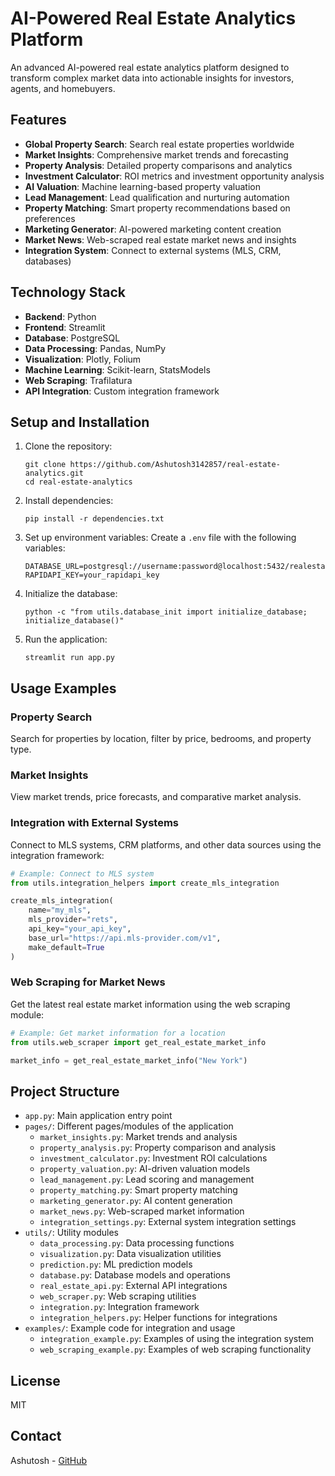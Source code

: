 # AI-Powered Real Estate Analytics Platform

An advanced AI-powered real estate analytics platform designed to transform complex market data into actionable insights for investors, agents, and homebuyers.

## Features

- **Global Property Search**: Search real estate properties worldwide
- **Market Insights**: Comprehensive market trends and forecasting
- **Property Analysis**: Detailed property comparisons and analytics
- **Investment Calculator**: ROI metrics and investment opportunity analysis
- **AI Valuation**: Machine learning-based property valuation
- **Lead Management**: Lead qualification and nurturing automation
- **Property Matching**: Smart property recommendations based on preferences
- **Marketing Generator**: AI-powered marketing content creation
- **Market News**: Web-scraped real estate market news and insights
- **Integration System**: Connect to external systems (MLS, CRM, databases)

## Technology Stack

- **Backend**: Python
- **Frontend**: Streamlit
- **Database**: PostgreSQL
- **Data Processing**: Pandas, NumPy
- **Visualization**: Plotly, Folium
- **Machine Learning**: Scikit-learn, StatsModels
- **Web Scraping**: Trafilatura
- **API Integration**: Custom integration framework

## Setup and Installation

1. Clone the repository:
   ```
   git clone https://github.com/Ashutosh3142857/real-estate-analytics.git
   cd real-estate-analytics
   ```

2. Install dependencies:
   ```
   pip install -r dependencies.txt
   ```

3. Set up environment variables:
   Create a `.env` file with the following variables:
   ```
   DATABASE_URL=postgresql://username:password@localhost:5432/realestate
   RAPIDAPI_KEY=your_rapidapi_key
   ```

4. Initialize the database:
   ```
   python -c "from utils.database_init import initialize_database; initialize_database()"
   ```

5. Run the application:
   ```
   streamlit run app.py
   ```

## Usage Examples

### Property Search
Search for properties by location, filter by price, bedrooms, and property type.

### Market Insights
View market trends, price forecasts, and comparative market analysis.

### Integration with External Systems
Connect to MLS systems, CRM platforms, and other data sources using the integration framework:

```python
# Example: Connect to MLS system
from utils.integration_helpers import create_mls_integration

create_mls_integration(
    name="my_mls",
    mls_provider="rets",
    api_key="your_api_key",
    base_url="https://api.mls-provider.com/v1",
    make_default=True
)
```

### Web Scraping for Market News
Get the latest real estate market information using the web scraping module:

```python
# Example: Get market information for a location
from utils.web_scraper import get_real_estate_market_info

market_info = get_real_estate_market_info("New York")
```

## Project Structure

- `app.py`: Main application entry point
- `pages/`: Different pages/modules of the application
  - `market_insights.py`: Market trends and analysis
  - `property_analysis.py`: Property comparison and analysis
  - `investment_calculator.py`: Investment ROI calculations
  - `property_valuation.py`: AI-driven valuation models
  - `lead_management.py`: Lead scoring and management
  - `property_matching.py`: Smart property matching
  - `marketing_generator.py`: AI content generation
  - `market_news.py`: Web-scraped market information
  - `integration_settings.py`: External system integration settings
- `utils/`: Utility modules
  - `data_processing.py`: Data processing functions
  - `visualization.py`: Data visualization utilities
  - `prediction.py`: ML prediction models
  - `database.py`: Database models and operations
  - `real_estate_api.py`: External API integrations
  - `web_scraper.py`: Web scraping utilities
  - `integration.py`: Integration framework
  - `integration_helpers.py`: Helper functions for integrations
- `examples/`: Example code for integration and usage
  - `integration_example.py`: Examples of using the integration system
  - `web_scraping_example.py`: Examples of web scraping functionality

## License

MIT

## Contact

Ashutosh - [GitHub](https://github.com/Ashutosh3142857)
